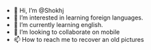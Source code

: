 - 👋 Hi, I’m @Shokhj
- 👀 I’m interested in learning foreign languages.
- 🌱 I’m currently learning english.
- 💞️ I’m looking to collaborate on mobile
- 📫 How to reach me to recover an old pictures

<!---
Shokhj/Shokhj is a ✨ special ✨ repository because its `README.md` (this file) appears on your GitHub profile.
You can click the Preview link to take a look at your changes.
--->

